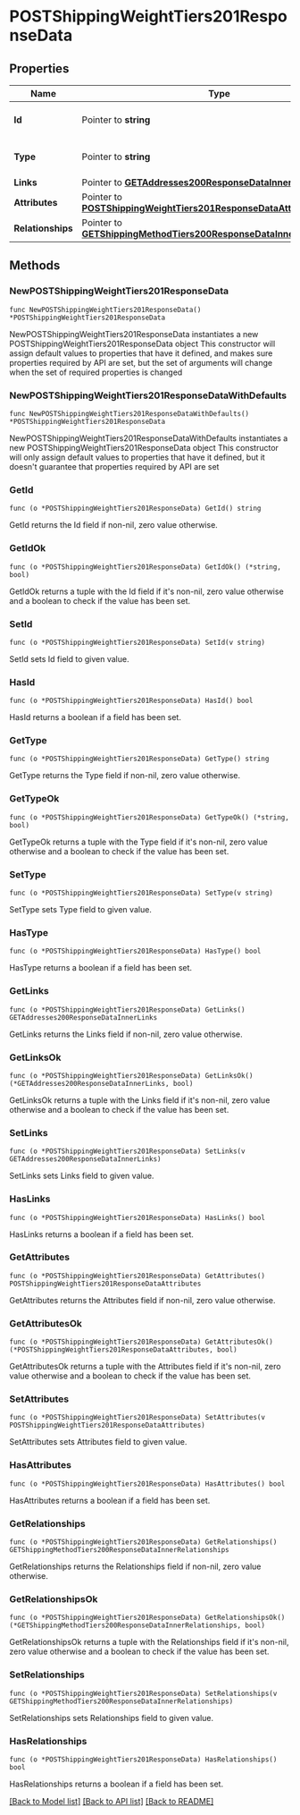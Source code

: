 # POSTShippingWeightTiers201ResponseData

## Properties

Name | Type | Description | Notes
------------ | ------------- | ------------- | -------------
**Id** | Pointer to **string** | The resource&#39;s id | [optional] 
**Type** | Pointer to **string** | The resource&#39;s type | [optional] [default to "shipping_weight_tiers"]
**Links** | Pointer to [**GETAddresses200ResponseDataInnerLinks**](GETAddresses200ResponseDataInnerLinks.md) |  | [optional] 
**Attributes** | Pointer to [**POSTShippingWeightTiers201ResponseDataAttributes**](POSTShippingWeightTiers201ResponseDataAttributes.md) |  | [optional] 
**Relationships** | Pointer to [**GETShippingMethodTiers200ResponseDataInnerRelationships**](GETShippingMethodTiers200ResponseDataInnerRelationships.md) |  | [optional] 

## Methods

### NewPOSTShippingWeightTiers201ResponseData

`func NewPOSTShippingWeightTiers201ResponseData() *POSTShippingWeightTiers201ResponseData`

NewPOSTShippingWeightTiers201ResponseData instantiates a new POSTShippingWeightTiers201ResponseData object
This constructor will assign default values to properties that have it defined,
and makes sure properties required by API are set, but the set of arguments
will change when the set of required properties is changed

### NewPOSTShippingWeightTiers201ResponseDataWithDefaults

`func NewPOSTShippingWeightTiers201ResponseDataWithDefaults() *POSTShippingWeightTiers201ResponseData`

NewPOSTShippingWeightTiers201ResponseDataWithDefaults instantiates a new POSTShippingWeightTiers201ResponseData object
This constructor will only assign default values to properties that have it defined,
but it doesn't guarantee that properties required by API are set

### GetId

`func (o *POSTShippingWeightTiers201ResponseData) GetId() string`

GetId returns the Id field if non-nil, zero value otherwise.

### GetIdOk

`func (o *POSTShippingWeightTiers201ResponseData) GetIdOk() (*string, bool)`

GetIdOk returns a tuple with the Id field if it's non-nil, zero value otherwise
and a boolean to check if the value has been set.

### SetId

`func (o *POSTShippingWeightTiers201ResponseData) SetId(v string)`

SetId sets Id field to given value.

### HasId

`func (o *POSTShippingWeightTiers201ResponseData) HasId() bool`

HasId returns a boolean if a field has been set.

### GetType

`func (o *POSTShippingWeightTiers201ResponseData) GetType() string`

GetType returns the Type field if non-nil, zero value otherwise.

### GetTypeOk

`func (o *POSTShippingWeightTiers201ResponseData) GetTypeOk() (*string, bool)`

GetTypeOk returns a tuple with the Type field if it's non-nil, zero value otherwise
and a boolean to check if the value has been set.

### SetType

`func (o *POSTShippingWeightTiers201ResponseData) SetType(v string)`

SetType sets Type field to given value.

### HasType

`func (o *POSTShippingWeightTiers201ResponseData) HasType() bool`

HasType returns a boolean if a field has been set.

### GetLinks

`func (o *POSTShippingWeightTiers201ResponseData) GetLinks() GETAddresses200ResponseDataInnerLinks`

GetLinks returns the Links field if non-nil, zero value otherwise.

### GetLinksOk

`func (o *POSTShippingWeightTiers201ResponseData) GetLinksOk() (*GETAddresses200ResponseDataInnerLinks, bool)`

GetLinksOk returns a tuple with the Links field if it's non-nil, zero value otherwise
and a boolean to check if the value has been set.

### SetLinks

`func (o *POSTShippingWeightTiers201ResponseData) SetLinks(v GETAddresses200ResponseDataInnerLinks)`

SetLinks sets Links field to given value.

### HasLinks

`func (o *POSTShippingWeightTiers201ResponseData) HasLinks() bool`

HasLinks returns a boolean if a field has been set.

### GetAttributes

`func (o *POSTShippingWeightTiers201ResponseData) GetAttributes() POSTShippingWeightTiers201ResponseDataAttributes`

GetAttributes returns the Attributes field if non-nil, zero value otherwise.

### GetAttributesOk

`func (o *POSTShippingWeightTiers201ResponseData) GetAttributesOk() (*POSTShippingWeightTiers201ResponseDataAttributes, bool)`

GetAttributesOk returns a tuple with the Attributes field if it's non-nil, zero value otherwise
and a boolean to check if the value has been set.

### SetAttributes

`func (o *POSTShippingWeightTiers201ResponseData) SetAttributes(v POSTShippingWeightTiers201ResponseDataAttributes)`

SetAttributes sets Attributes field to given value.

### HasAttributes

`func (o *POSTShippingWeightTiers201ResponseData) HasAttributes() bool`

HasAttributes returns a boolean if a field has been set.

### GetRelationships

`func (o *POSTShippingWeightTiers201ResponseData) GetRelationships() GETShippingMethodTiers200ResponseDataInnerRelationships`

GetRelationships returns the Relationships field if non-nil, zero value otherwise.

### GetRelationshipsOk

`func (o *POSTShippingWeightTiers201ResponseData) GetRelationshipsOk() (*GETShippingMethodTiers200ResponseDataInnerRelationships, bool)`

GetRelationshipsOk returns a tuple with the Relationships field if it's non-nil, zero value otherwise
and a boolean to check if the value has been set.

### SetRelationships

`func (o *POSTShippingWeightTiers201ResponseData) SetRelationships(v GETShippingMethodTiers200ResponseDataInnerRelationships)`

SetRelationships sets Relationships field to given value.

### HasRelationships

`func (o *POSTShippingWeightTiers201ResponseData) HasRelationships() bool`

HasRelationships returns a boolean if a field has been set.


[[Back to Model list]](../README.md#documentation-for-models) [[Back to API list]](../README.md#documentation-for-api-endpoints) [[Back to README]](../README.md)


